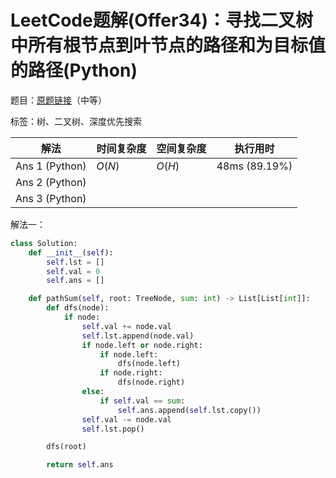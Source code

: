 # LeetCode题解(Offer34)：寻找二叉树中所有根节点到叶节点的路径和为目标值的路径(Python)

题目：[原题链接](https://leetcode-cn.com/problems/er-cha-shu-zhong-he-wei-mou-yi-zhi-de-lu-jing-lcof/)（中等）

标签：树、二叉树、深度优先搜索

| 解法           | 时间复杂度 | 空间复杂度 | 执行用时      |
| -------------- | ---------- | ---------- | ------------- |
| Ans 1 (Python) | $O(N)$     | $O(H)$     | 48ms (89.19%) |
| Ans 2 (Python) |            |            |               |
| Ans 3 (Python) |            |            |               |

解法一：

```python
class Solution:
    def __init__(self):
        self.lst = []
        self.val = 0
        self.ans = []

    def pathSum(self, root: TreeNode, sum: int) -> List[List[int]]:
        def dfs(node):
            if node:
                self.val += node.val
                self.lst.append(node.val)
                if node.left or node.right:
                    if node.left:
                        dfs(node.left)
                    if node.right:
                        dfs(node.right)
                else:
                    if self.val == sum:
                        self.ans.append(self.lst.copy())
                self.val -= node.val
                self.lst.pop()

        dfs(root)

        return self.ans
```